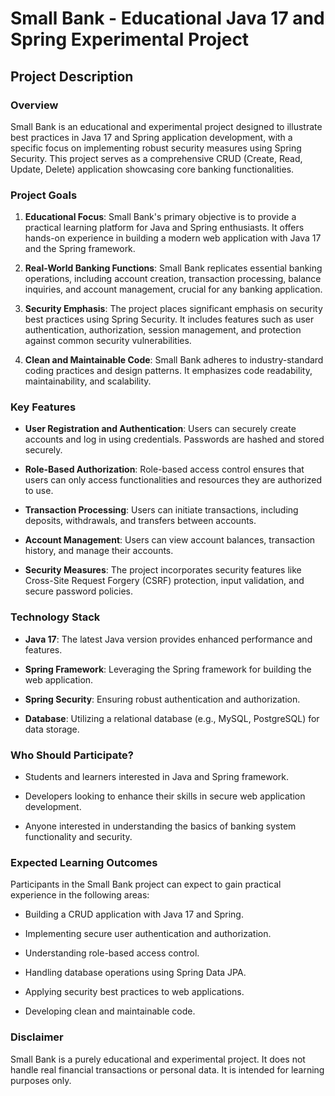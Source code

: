 # Small Bank - Educational Java 17 and Spring Experimental Project

## Project Description

### Overview
Small Bank is an educational and experimental project designed to illustrate best practices in Java 17 and Spring application development, with a specific focus on implementing robust security measures using Spring Security. This project serves as a comprehensive CRUD (Create, Read, Update, Delete) application showcasing core banking functionalities.

### Project Goals

1. **Educational Focus**: Small Bank's primary objective is to provide a practical learning platform for Java and Spring enthusiasts. It offers hands-on experience in building a modern web application with Java 17 and the Spring framework.

2. **Real-World Banking Functions**: Small Bank replicates essential banking operations, including account creation, transaction processing, balance inquiries, and account management, crucial for any banking application.

3. **Security Emphasis**: The project places significant emphasis on security best practices using Spring Security. It includes features such as user authentication, authorization, session management, and protection against common security vulnerabilities.

4. **Clean and Maintainable Code**: Small Bank adheres to industry-standard coding practices and design patterns. It emphasizes code readability, maintainability, and scalability.

### Key Features

- **User Registration and Authentication**: Users can securely create accounts and log in using credentials. Passwords are hashed and stored securely.

- **Role-Based Authorization**: Role-based access control ensures that users can only access functionalities and resources they are authorized to use.

- **Transaction Processing**: Users can initiate transactions, including deposits, withdrawals, and transfers between accounts.

- **Account Management**: Users can view account balances, transaction history, and manage their accounts.

- **Security Measures**: The project incorporates security features like Cross-Site Request Forgery (CSRF) protection, input validation, and secure password policies.

### Technology Stack

- **Java 17**: The latest Java version provides enhanced performance and features.

- **Spring Framework**: Leveraging the Spring framework for building the web application.

- **Spring Security**: Ensuring robust authentication and authorization.

- **Database**: Utilizing a relational database (e.g., MySQL, PostgreSQL) for data storage.

### Who Should Participate?

- Students and learners interested in Java and Spring framework.

- Developers looking to enhance their skills in secure web application development.

- Anyone interested in understanding the basics of banking system functionality and security.

### Expected Learning Outcomes

Participants in the Small Bank project can expect to gain practical experience in the following areas:

- Building a CRUD application with Java 17 and Spring.

- Implementing secure user authentication and authorization.

- Understanding role-based access control.

- Handling database operations using Spring Data JPA.

- Applying security best practices to web applications.

- Developing clean and maintainable code.

### Disclaimer

Small Bank is a purely educational and experimental project. It does not handle real financial transactions or personal data. It is intended for learning purposes only.
